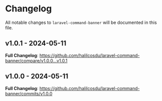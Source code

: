 # Changelog

All notable changes to `laravel-command-banner` will be documented in this file.

## v1.0.1 - 2024-05-11

**Full Changelog**: https://github.com/halilcosdu/laravel-command-banner/compare/v1.0.0...v1.0.1

## v1.0.0 - 2024-05-11

**Full Changelog**: https://github.com/halilcosdu/laravel-command-banner/commits/v1.0.0
